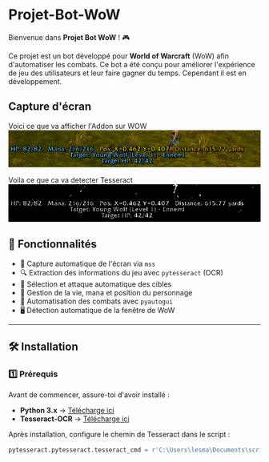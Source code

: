 # Projet-Bot-WoW

Bienvenue dans **Projet Bot WoW** ! 🎮

Ce projet est un bot développé pour **World of Warcraft** (WoW) afin d'automatiser les combats. Ce bot a été conçu pour améliorer l'expérience de jeu des utilisateurs et leur faire gagner du temps. Cependant il est en développement.

## Capture d'écran
Voici ce que va afficher l'Addon sur WOW
![Addon](https://github.com/charlit/Projet-Bot-WoW/blob/main/screenshots/screen_2025-03-07_13-45-03.png)

Voila ce que ca va detecter Tesseract
![Tesseract](https://github.com/charlit/Projet-Bot-WoW/blob/main/screenshots/threshold_2025-03-07_13-45-03.png)

## 🚀 Fonctionnalités

- 📸 Capture automatique de l'écran via `mss`
- 🔍 Extraction des informations du jeu avec `pytesseract` (OCR)
- 🎯 Sélection et attaque automatique des cibles
- 🔄 Gestion de la vie, mana et position du personnage
- 🤖 Automatisation des combats avec `pyautogui`
- 🖥️ Détection automatique de la fenêtre de WoW

---

## 🛠️ Installation

### 1️⃣ Prérequis

Avant de commencer, assure-toi d'avoir installé :

- **Python 3.x** → [Télécharge ici](https://www.python.org/downloads/)
- **Tesseract-OCR** → [Télécharge ici](https://github.com/UB-Mannheim/tesseract/wiki)

Après installation, configure le chemin de Tesseract dans le script :

```python
pytesseract.pytesseract.tesseract_cmd = r'C:\Users\lesma\Documents\script python\Tesseract-OCR\tesseract.exe'



